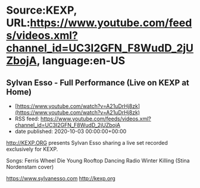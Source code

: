 # Source:KEXP, URL:https://www.youtube.com/feeds/videos.xml?channel_id=UC3I2GFN_F8WudD_2jUZbojA, language:en-US

## Sylvan Esso - Full Performance (Live on KEXP at Home)
 - [https://www.youtube.com/watch?v=A21uDrHj8zk](https://www.youtube.com/watch?v=A21uDrHj8zk)
 - RSS feed: https://www.youtube.com/feeds/videos.xml?channel_id=UC3I2GFN_F8WudD_2jUZbojA
 - date published: 2020-10-03 00:00:00+00:00

http://KEXP.ORG presents Sylvan Esso sharing a live set recorded exclusively for KEXP.

Songs:
Ferris Wheel
Die Young
Rooftop Dancing
Radio
Winter Killing (Stina Nordenstam cover)

https://www.sylvanesso.com
http://kexp.org

